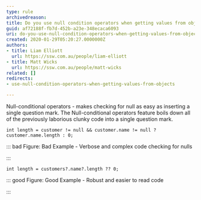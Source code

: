 ```yaml
---
type: rule
archivedreason: 
title: Do you use null condition operators when getting values from objects
guid: af72188f-fb7d-452b-a23e-348ecaca6093
uri: do-you-use-null-condition-operators-when-getting-values-from-objects
created: 2020-01-29T05:20:27.0000000Z
authors:
- title: Liam Elliott
  url: https://ssw.com.au/people/liam-elliott
- title: Matt Wicks
  url: https://ssw.com.au/people/matt-wicks
related: []
redirects:
- use-null-condition-operators-when-getting-values-from-objects

---
```


Null-conditional operators - makes checking for null as easy as inserting a single question mark. The Null-conditional operators feature boils down all of the previously laborious clunky code into a single question mark.

<!--endintro-->



```
int length = customer != null && customer.name != null ? customer.name.length : 0;
```



::: bad
Figure: Bad Example - Verbose and complex code checking for nulls

:::



```
int length = customers?.name?.length ?? 0;
```



::: good
Figure: Good Example - Robust and easier to read code

:::
